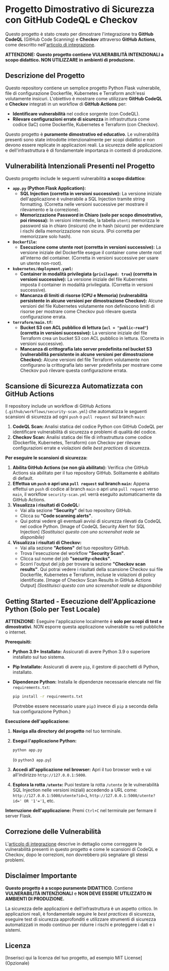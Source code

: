 # Progetto Dimostrativo di Sicurezza con GitHub CodeQL e Checkov

Questo progetto è stato creato per dimostrare l'integrazione tra **GitHub CodeQL** (GitHub Code Scanning) e **Checkov** attraverso **GitHub Actions**, come descritto nell'[articolo di integrazione](https://www.google.com/url?sa=E&source=gmail&q=./INTEGRAZIONE_CODEQL_CHECKOV.md).

**ATTENZIONE: Questo progetto contiene VULNERABILITÀ INTENZIONALI a scopo didattico. NON UTILIZZARE in ambienti di produzione.**

## Descrizione del Progetto

Questo repository contiene un semplice progetto Python Flask vulnerabile, file di configurazione Dockerfile, Kubernetes e Terraform anch'essi volutamente insicuri. L'obiettivo è mostrare come utilizzare **GitHub CodeQL** e **Checkov** integrati in un workflow di **GitHub Actions** per:

  * **Identificare vulnerabilità** nel codice sorgente (con CodeQL).
  * **Rilevare configurazioni errate di sicurezza** in infrastruttura come codice (IaC) come Dockerfile, Kubernetes e Terraform (con Checkov).

Questo progetto è **puramente dimostrativo ed educativo**. Le vulnerabilità presenti sono state introdotte intenzionalmente per scopi didattici e non devono essere replicate in applicazioni reali. La sicurezza delle applicazioni e dell'infrastruttura è di fondamentale importanza in contesti di produzione.

## Vulnerabilità Intenzionali Presenti nel Progetto

Questo progetto include le seguenti vulnerabilità **a scopo didattico**:

  * **`app.py` (Python Flask Application):**
      * **SQL Injection (corretta in versioni successive):**  La versione iniziale dell'applicazione è vulnerabile a SQL Injection tramite string formatting. (Corretta nelle versioni successive per mostrare il rilevamento e la correzione).
      * **Memorizzazione Password in Chiaro (solo per scopo dimostrativo, poi rimossa):**  In versioni intermedie, la tabella `utenti` memorizza le password sia in chiaro (insicuro) che in hash (sicuro) per evidenziare i rischi della memorizzazione non sicura. (Poi corretta per memorizzare solo hash).
  * **`Dockerfile`:**
      * **Esecuzione come utente root (corretta in versioni successive):**  La versione iniziale del Dockerfile esegue il container come utente root all'interno del container. (Corretta in versioni successive per usare un utente non-root).
  * **`kubernetes/deployment.yaml`:**
      * **Container in modalità privilegiata (`privileged: true`) (corretta in versioni successive):** La versione iniziale del file Kubernetes imposta il container in modalità privilegiata. (Corretta in versioni successive).
      * **Mancanza di limiti di risorse (CPU e Memoria) (vulnerabilità persistente in alcune versioni per dimostrazione Checkov):** Alcune versioni del file Kubernetes volutamente non definiscono limiti di risorse per mostrare come Checkov può rilevare questa configurazione errata.
  * **`terraform/main.tf`:**
      * **Bucket S3 con ACL pubblico di lettura (`acl = "public-read"`) (corretta in versioni successive):** La versione iniziale del file Terraform crea un bucket S3 con ACL pubblico in lettura. (Corretta in versioni successive).
      * **Mancanza di crittografia lato server predefinita nel bucket S3 (vulnerabilità persistente in alcune versioni per dimostrazione Checkov):** Alcune versioni del file Terraform volutamente non configurano la crittografia lato server predefinita per mostrare come Checkov può rilevare questa configurazione errata.

## Scansione di Sicurezza Automatizzata con GitHub Actions

Il repository include un workflow di GitHub Actions (`.github/workflows/security-scan.yml`) che automatizza le seguenti scansioni di sicurezza ad ogni `push` o `pull request` sul branch `main`:

1.  **CodeQL Scan:** Analisi statica del codice Python con GitHub CodeQL per identificare vulnerabilità di sicurezza e problemi di qualità del codice.
2.  **Checkov Scan:** Analisi statica dei file di infrastruttura come codice (Dockerfile, Kubernetes, Terraform) con Checkov per rilevare configurazioni errate e violazioni delle *best practices* di sicurezza.

**Per eseguire le scansioni di sicurezza:**

1.  **Abilita GitHub Actions (se non già abilitato):**  Verifica che GitHub Actions sia abilitato per il tuo repository GitHub. Solitamente è abilitato di default.
2.  **Effettua un `push` o apri una `pull request` sul branch `main`:**  Appena effettui un `push` di codice al branch `main` o apri una `pull request` verso `main`, il workflow `security-scan.yml` verrà eseguito automaticamente da GitHub Actions.
3.  **Visualizza i risultati di CodeQL:**
      * Vai alla sezione **"Security"** del tuo repository GitHub.
      * Clicca su **"Code scanning alerts"**.
      * Qui potrai vedere gli eventuali avvisi di sicurezza rilevati da CodeQL nel codice Python. [Image of CodeQL Security Alert for SQL Injection] *(Sostituisci questo con uno screenshot reale se disponibile)*
4.  **Visualizza i risultati di Checkov:**
      * Vai alla sezione **"Actions"** del tuo repository GitHub.
      * Trova l'esecuzione del workflow **"Security Scan"**.
      * Clicca sul nome del job **"security-checks"**.
      * Scorri l'output del job per trovare la sezione **"Checkov scan results"**. Qui potrai vedere i risultati della scansione Checkov sui file Dockerfile, Kubernetes e Terraform, incluse le violazioni di policy identificate. [Image of Checkov Scan Results in GitHub Actions Output] *(Sostituisci questo con uno screenshot reale se disponibile)*

## Getting Started - Esecuzione dell'Applicazione Python (Solo per Test Locale)

**ATTENZIONE:**  Eseguire l'applicazione localmente è **solo per scopi di test e dimostrativi**. NON esporre questa applicazione vulnerabile su reti pubbliche o internet.

**Prerequisiti:**

  * **Python 3.9+ Installato:**  Assicurati di avere Python 3.9 o superiore installato sul tuo sistema.

  * **Pip Installato:**  Assicurati di avere `pip`, il gestore di pacchetti di Python, installato.

  * **Dipendenze Python:** Installa le dipendenze necessarie elencate nel file `requirements.txt`:

    ```bash
    pip install -r requirements.txt
    ```

    (Potrebbe essere necessario usare `pip3` invece di `pip` a seconda della tua configurazione Python.)

**Esecuzione dell'applicazione:**

1.  **Naviga alla directory del progetto** nel tuo terminale.

2.  **Esegui l'applicazione Python:**

    ```bash
    python app.py
    ```

    (o `python3 app.py`)

3.  **Accedi all'applicazione nel browser:** Apri il tuo browser web e vai all'indirizzo `http://127.0.0.1:5000`.

4.  **Esplora la rotta `/utente`:**  Puoi testare la rotta `/utente` (e le vulnerabilità SQL Injection nelle versioni iniziali) accedendo a URL come: `http://127.0.0.1:5000/utente?id=1`, `http://127.0.0.1:5000/utente?id=' OR '1'='1`, etc.

**Interruzione dell'applicazione:** Premi `Ctrl+C` nel terminale per fermare il server Flask.

## Correzione delle Vulnerabilità

L'[articolo di integrazione](https://www.google.com/url?sa=E&source=gmail&q=./INTEGRAZIONE_CODEQL_CHECKOV.md) descrive in dettaglio come correggere le vulnerabilità presenti in questo progetto e come le scansioni di CodeQL e Checkov, dopo le correzioni, non dovrebbero più segnalare gli stessi problemi.

## Disclaimer Importante

**Questo progetto è a scopo puramente DIDATTICO.** Contiene **VULNERABILITÀ INTENZIONALI** e **NON DEVE ESSERE UTILIZZATO IN AMBIENTI DI PRODUZIONE.**

La sicurezza delle applicazioni e dell'infrastruttura è un aspetto critico. In applicazioni reali, è fondamentale seguire le *best practices* di sicurezza, eseguire test di sicurezza approfonditi e utilizzare strumenti di sicurezza automatizzati in modo continuo per ridurre i rischi e proteggere i dati e i sistemi.

## Licenza

[Inserisci qui la licenza del tuo progetto, ad esempio MIT License] (Opzionale)

